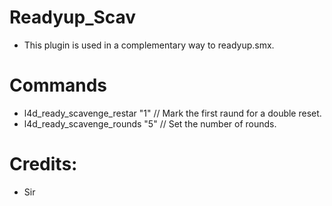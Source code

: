 # Readyup_Scav
- This plugin is used in a complementary way to readyup.smx.

# Commands
 - l4d_ready_scavenge_restar "1" // Mark the first raund for a double reset.
 - l4d_ready_scavenge_rounds "5" // Set the number of rounds. 

# Credits:
- Sir
